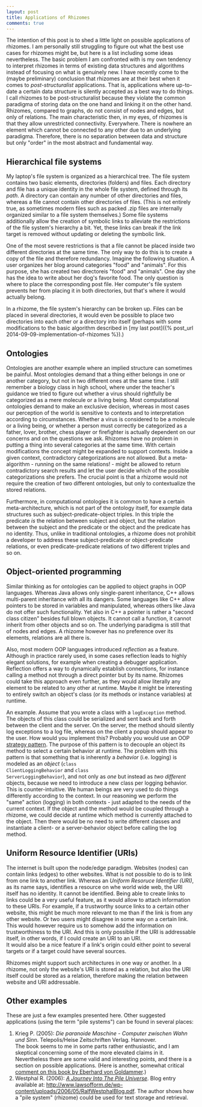```yaml
---
layout: post
title: Applications of Rhizomes
comments: true
---
```


The intention of this post is to shed a little light on possible applications of rhizomes. I am personally still struggling to figure out what the best use cases for rhizomes might be, but here is a list including some ideas nevertheless. The basic problem I am confronted with is my own tendency to interpret rhizomes in terms of existing data structures and algorithms instead of focusing on what is genuinely new. I have recently come to the (maybe preliminary) conclusion that rhizomes are at their best when it comes to _post-structuralist_ applications. That is, applications where up-to-date a certain data structure is silently accepted as a best way to do things. I call rhizomes to be post-structuralist because they violate the common paradigma of storing data on the one hand and linking it on the other hand. Rhizomes, compared to graphs, do not consist of nodes and edges, but only of relations. The main characteristic then, in my eyes, of rhizomes is that they allow unrestricted connectivity. Everywhere. There is nowhere an element which cannot be connected to any other due to an underlying paradigma. Therefore, there is no separation between data and structure but only "order" in the most abstract and fundamental way.

## Hierarchical file systems

My laptop's file system is organized as a hierarchical tree. The file system contains two basic elements, directories (folders) and files. Each directory and file has a unique identity in the whole file system, defined through its _path_. A directory can contain any number of other directories and files, whereas a file cannot contain other directories of files. (This is not entirely true, as sometimes modern files such as packed .zip files are internally organized similar to a file system themselves.) Some file systems additionally allow the creation of symbolic links to alleviate the restrictions of the file system's hierarchy a bit. Yet, these links can break if the link target is removed without updating or deleting the symbolic link.

One of the most severe restrictions is that a file cannot be placed inside two different directories at the same time. The only way to do this is to create a copy of the file and therefore redundancy. Imagine the following situation. A user organizes her blog around categories "food" and "animals". For this purpose, she has created two directoreis "food" and "animals". One day she has the idea to write about her dog's favorite food. The only question is where to place the corresponding post file. Her computer's file system prevents her from placing it in both directories, but that's where it would actually belong.

In a rhizome, the file system's hierarchy can be broken up. Files can be placed in several directories, it would even be possible to place two directories into each other or a directory into itself (perhaps with some modifications to the basic algorithm described in [my last post]({% post_url 2014-09-09-implementation-of-rhizomes %}).)

## Ontologies

Ontologies are another example where an implied structure can sometimes be painful. Most ontologies demand that a thing either belongs in one or another category, but not in two different ones at the same time. I still remember a biology class in high school, where under the teacher's guidance we tried to figure out whether a virus should rightfully be categorized as a mere molecule or a living being. Most computational ontologies demand to make an exclusive decision, whereas in most cases our perception of the world is sensitive to contexts and to interpretation according to circumstances. Whether a virus is considered to be a molecule or a living being, or whether a person must correctly be categorized as a father, lover, brother, chess player or firefighter is actually dependent on our concerns and on the questions we ask. Rhizomes have no problem in putting a thing into several categories at the same time. With certain modifications the concept might be expanded to support contexts. Inside a given context, contradictory categorizations are not allowed. But a meta-algorithm - running on the same relations! - might be allowed to return contradictory search results and let the user decide which of the possible categorizations she prefers. The crucial point is that a rhizome would not require the creation of two different ontologies, but only to contextualize the stored relations.

Furthermore, in computational ontologies it is common to have a certain meta-architecture, which is not part of the ontology itself, for example data structures such as subject-predicate-object triples. In this triple the predicate _is_ the relation between subject and object, but the relation between the subject and the predicate or the object and the predicate has no identity. Thus, unlike in traditional ontologies, a rhizome does not prohibit a developer to address these subject-predicate or object-predicate relations, or even predicate-predicate relations of two different triples and so on.

## Object-oriented programming

Similar thinking as for ontologies can be applied to object graphs in OOP languages. Whereas Java allows only single-parent inheritance, C++ allows multi-parent inheritance with all its dangers. Some languages like C++ allow pointers to be stored in variables and manipulated, whereas others like Java do not offer such functionality. Yet also in C++ a pointer is rather a "second class citizen" besides full blown objects. It cannot call a function, it cannot inherit from other objects and so on. The underlying paradigma is still that of nodes and edges. A rhizome however has no preference over its elements, relations are all there is.

Also, most modern OOP languages introduced _reflection_ as a feature. Although in practice rarely used, in some cases reflection leads to highly elegant solutions, for example when creating a debugger application. Reflection offers a way to dynamically establish connections, for instance calling a method not through a direct pointer but by its name. Rhizomes could take this approach even further, as they would allow literally any element to be related to any other at runtime. Maybe it might be interesting to entirely switch an object's class (or its methods or instance variables) at runtime.

An example. Assume that you wrote a class with a <code>logException</code> method. The objects of this class could be serialized and sent back and forth between the client and the server. On the server, the method should silently log exceptions to a log file, whereas on the client a popup should appear to the user. How would you implement this? Probably you would use an OOP [strategy pattern](http://en.wikipedia.org/wiki/Strategy_pattern). The purpose of this pattern is to decouple an object its method to select a certain behavior at runtime. The problem with this pattern is that something that is inherently a _behavior_ (i.e. logging) is modeled as an _object_ (<code>class ClientLoggingBehavior</code> and <code>class ServerLoggingBehavior</code>), and not only as _one_ but instead as _two different_ objects, because we need to introduce a new class per logging behavior. This is counter-intuitive. We human beings are very used to do things differently according to the context. In our reasoning we perform the "same" action (logging) in both contexts - just adapted to the needs of the current context. If the object and the method would be coupled through a rhizome, we could decide at runtime which method is currently attached to the object. Then there would be no need to write different classes and instantiate a client- or a server-behavior object before calling the log method.

## Uniform Resource Identifier (URIs)

The internet is built upon the node/edge paradigm. Websites (nodes) can contain links (edges) to other websites. What is not possible to do is to link from one link to another link. Whereas an _Uniform Resoruce Identifier (URI)_, as its name says, identifies a resource on whe world wide web, the URI itself has no identity. It cannot be identified. Being able to create links to links could be a very useful feature, as it would allow to attach information to these URIs. For example, if a trustworthy source links to a certain other website, this might be much more relevant to me than if the link is from any other website. Or two users might disagree in some way on a certain link. This would however require us to somehow add the information on trustworthiness to the URI. And this is only possible if the URI is addressable itself, in other words, if I could create an URI to an URI.  
It would also be a nice feature if a link's origin could either point to several targets or if a target could have several sources.

Rhizomes might support such architectures in one way or another. In a rhizome, not only the website's URI is stored as a relation, but also the URI itself could be stored as a relation, therefore making the relation between website and URI addressable.

## Other examples

These are just a few examples presented here. Other suggested applications (using the term "pile systems") can be found in several places:

1. Krieg P. (2005): _Die paranoide Maschine - Computer zwischen Wahn und Sinn_. Telepolis/Heise Zeitschriften Verlag. Hannover.  
The book seems to me in some parts rather enthusiastic, and I am skeptical concerning some of the more elevated claims in it. Nevertheless there are some valid and interesting points, and there is a section on possible applications. (Here is another, somewhat critical [comment on this book by Eberhard von Goldammer](http://www.vordenker.de/vgo/anmerkungen_paranoide-maschine.pdf).)
2. Westphal R. (2006): [_A Journey Into The Pile Universe_](http://www.lawsofform.de/wp-content/uploads/2006/05/RalfWestphalBlog.pdf). Blog entry available at: http://www.lawsofform.de/wp-content/uploads/2006/05/RalfWestphalBlog.pdf. The author shows how a "pile system" (rhizome) could be used for text storage and retrieval.